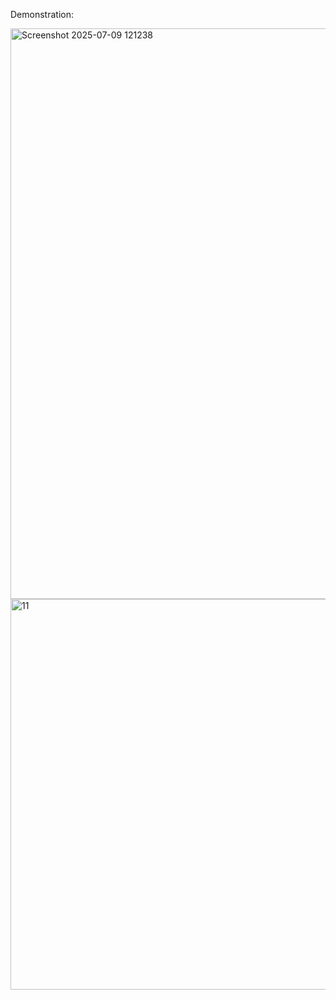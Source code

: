 Demonstration:

<img width="1851" height="913" alt="Screenshot 2025-07-09 121238" src="https://github.com/user-attachments/assets/921e0b92-a780-4405-99e5-2852d0ad6c85" />

<img width="1332" height="625" alt="11" src="https://github.com/user-attachments/assets/86f05f25-fd14-4401-9942-4d492ff27af1" />


